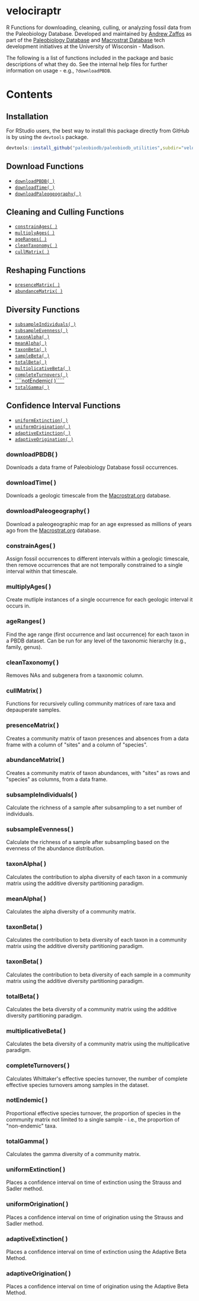 # velociraptr
R Functions for downloading, cleaning, culling, or analyzing fossil data from the Paleobiology Database. Developed and maintained by [Andrew Zaffos](https://macrostrat.org) as part of the [Paleobiology Database](https://paleobiodb.org) and [Macrostrat Database](https://macrostrat.org) tech development initiatives at the University of Wisconsin - Madison.

The following is a list of functions included in the package and basic descriptions of what they do. See the internal help files for further information on usage - e.g., ````?downloadPBDB````.

# Contents
## Installation
For RStudio users, the best way to install this package directly from GitHub is by using the `devtools` package.

````R
devtools::install_github("paleobiodb/paleobiodb_utilities",subdir="velociraptr")
````

## Download Functions
+ [````downloadPBDB( )````](#downloadpbdb-)
+ [````downloadTime( )````](#downloadtime-)
+ [````downloadPaleogeography( )````](#downloadpaleogeography-)

## Cleaning and Culling Functions
+ [````constrainAges( )````](#constrainages-)
+ [````multiplyAges( )````](#multiplyages-)
+ [````ageRanges( )````](#ageranges-)
+ [````cleanTaxonomy( )````](#cleantaxonomy-)
+ [````cullMatrix( )````](#cullmatrix-)

## Reshaping Functions
+ [````presenceMatrix( )````](#presencematrix-)
+ [````abundanceMatrix( )````](#abundancematrix-)

## Diversity Functions
+ [````subsampleIndividuals( )````](#subsampleindividuals-)
+ [````subsampleEvenness( )````](#subsampleevenness-)
+ [````taxonAlpha( )````](#taxonalpha-)
+ [````meanAlpha( )````](#meanalpha-)
+ [````taxonBeta( )````](#taxonbeta-)
+ [````sampleBeta( )````](#samplebeta-)
+ [````totalBeta( )````](#totalbeta-)
+ [````multiplicativeBeta( )````](#multiplicativebeta-)
+ [````completeTurnovers( )````](#completeturnovers-)
+ [````notEndemic( )`````](#notendemic-)
+ [````totalGamma( )````](#totalgamma-)

## Confidence Interval Functions
+ [````uniformExtinction( )````](#uniformextinction-)
+ [````uniformOrigination( )````](#uniformorigination-)
+ [````adaptiveExtinction( )````](#adaptiveextinction-)
+ [````adaptiveOrigination( )````](#adaptiveorigination-)

### downloadPBDB( )
Downloads a data frame of Paleobiology Database fossil occurrences.

### downloadTime( )
Downloads a geologic timescale from the [Macrostrat.org](www.macrostrat.org) database.

### downloadPaleogeography( )
Download a paleogeographic map for an age expressed as millions of years ago from the [Macrostrat.org](www.macrostrat.org) database.

### constrainAges( )
Assign fossil occurrences to different intervals within a geologic timescale, then remove occurrences that are not temporally constrained to a single interval within that timescale.

### multiplyAges( )
Create mutliple instances of a single occurrence for each geologic interval it occurs in.

### ageRanges( )
Find the age range (first occurrence and last occurrence) for each taxon in a PBDB dataset. Can be run for any level of the taxonomic hierarchy (e.g., family, genus).

### cleanTaxonomy( )
Removes NAs and subgenera from a taxonomic column.

### cullMatrix( )
Functions for recursively culling community matrices of rare taxa and depauperate samples.

### presenceMatrix( )
Creates a community matrix of taxon presences and absences from a data frame with a column of "sites" and a column of "species".

### abundanceMatrix( )
Creates a community matrix of taxon abundances, with "sites" as rows and "species" as columns, from a data frame.

### subsampleIndividuals( )
Calculate the richness of a sample after subsampling to a set number of individuals.

### subsampleEvenness( )
Calculate the richness of a sample after subsampling based on the evenness of the abundance distribution.

### taxonAlpha( )
Calculates the contribution to alpha diversity of each taxon in a communiy matrix using the additive diversity partitioning paradigm.

### meanAlpha( )
Calculates the alpha diversity of a community matrix.

### taxonBeta( )
Calculates the contribution to beta diversity of each taxon in a community matrix using the additive diversity partitioning paradigm.

### taxonBeta( )
Calculates the contribution to beta diversity of each sample in a community matrix using the additive diversity partitioning paradigm.

### totalBeta( )
Calculates the beta diversity of a community matrix using the additive diversity partitioning paradigm.

### multiplicativeBeta( )
Calculates the beta diversity of a community matrix using the multiplicative paradigm.

### completeTurnovers( )
Calculates Whittaker's effective species turnover, the number of complete effective species turnovers among samples in the dataset. 

### notEndemic( )
Proportional effective species turnover, the proportion of species in the community matrix not limited to a single sample - i.e., the proportion of "non-endemic" taxa.

### totalGamma( )
Calculates the gamma diversity of a community matrix.

### uniformExtinction( )
Places a confidence interval on time of extinction using the Strauss and Sadler method.

### uniformOrigination( )
Places a confidence interval on time of origination using the Strauss and Sadler method.

### adaptiveExtinction( )
Places a confidence interval on time of extinction using the Adaptive Beta Method.

### adaptiveOrigination( )
Places a confidence interval on time of origination using the Adaptive Beta Method.
